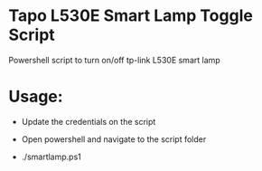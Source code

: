 # Tapo L530E Smart Lamp Toggle Script
Powershell script to turn on/off tp-link L530E smart lamp

# Usage:

* Update the credentials on the script 

* Open powershell and navigate to the script folder

* ./smartlamp.ps1
